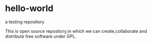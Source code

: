 # hello-world
a testing repository

This is open source repository,in which we can create,collaborate and distribute free software under GPL.
